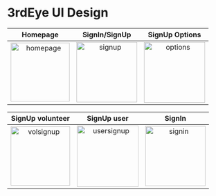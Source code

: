 # 3rdEye UI Design

Homepage            |  SignIn/SignUp      |SignUp Options
:-------------------------:|:-------------------------:|:-------------------------:
<img width="136" alt="homepage" src="https://user-images.githubusercontent.com/52793150/192108476-519e3ab7-d1e9-4591-a308-efc169a0b36b.PNG"> |  <img width="140" alt="signup" src="https://user-images.githubusercontent.com/52793150/192108747-d31915a8-32c4-4977-9c77-d3ce760cb427.PNG">|<img width="141" alt="options" src="https://user-images.githubusercontent.com/52793150/192108724-36858c52-6f75-4f0b-98a6-3cb7c32b0297.PNG">

SignUp volunteer            |  SignUp user      |SignIn
:-------------------------:|:-------------------------:|:-------------------------:
<img width="137" alt="volsignup" src="https://user-images.githubusercontent.com/52793150/192108828-270760ff-51e6-45f0-ac95-42b4be682b80.PNG">| <img width="142" alt="usersignup" src="https://user-images.githubusercontent.com/52793150/192108836-94b07ea5-ac78-4b73-85e8-88558ae905f6.PNG">|<img width="139" alt="signin" src="https://user-images.githubusercontent.com/52793150/192108855-78c51c92-46e8-43e8-a4be-5ff0c7d00cc4.PNG">